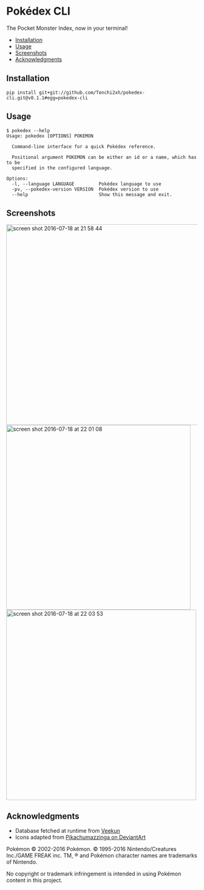 # Pokédex CLI

The Pocket Monster Index, now in your terminal!

- [Installation](#installation)
- [Usage](#usage)
- [Screenshots](#screenshots)
- [Acknowledgments](#acknowledgments)

## Installation

```
pip install git+git://github.com/Tenchi2xh/pokedex-cli.git@v0.1.1#egg=pokedex-cli
```

## Usage

```
$ pokedex --help
Usage: pokedex [OPTIONS] POKEMON

  Command-line interface for a quick Pokédex reference.

  Positional argument POKEMON can be either an id or a name, which has to be
  specified in the configured language.

Options:
  -l, --language LANGUAGE         Pokédex language to use
  -pv, --pokedex-version VERSION  Pokédex version to use
  --help                          Show this message and exit.
```

## Screenshots

<img width="527" alt="screen shot 2016-07-18 at 21 58 44" src="https://cloud.githubusercontent.com/assets/4116708/16928557/a648e8ce-4d33-11e6-9234-f76b8a1ef720.png">
<img width="485" alt="screen shot 2016-07-18 at 22 01 08" src="https://cloud.githubusercontent.com/assets/4116708/16928550/9effd960-4d33-11e6-8f28-04ac185595db.png">
<img width="500" alt="screen shot 2016-07-18 at 22 03 53" src="https://cloud.githubusercontent.com/assets/4116708/16928547/9b4c0f64-4d33-11e6-8143-b285790ea4bc.png">

## Acknowledgments

- Database fetched at runtime from [Veekun](http://veekun.com/dex/downloads)
- Icons adapted from [Pikachumazzinga on DeviantArt](http://pikachumazzinga.deviantart.com/art/Pokemon-Essentials-Icon-Pack-ORAS-UPDATE-424114559)

Pokémon © 2002-2016 Pokémon. © 1995-2016 Nintendo/Creatures Inc./GAME FREAK inc. TM, ® and Pokémon character names are trademarks of Nintendo.

No copyright or trademark infringement is intended in using Pokémon content in this project.
